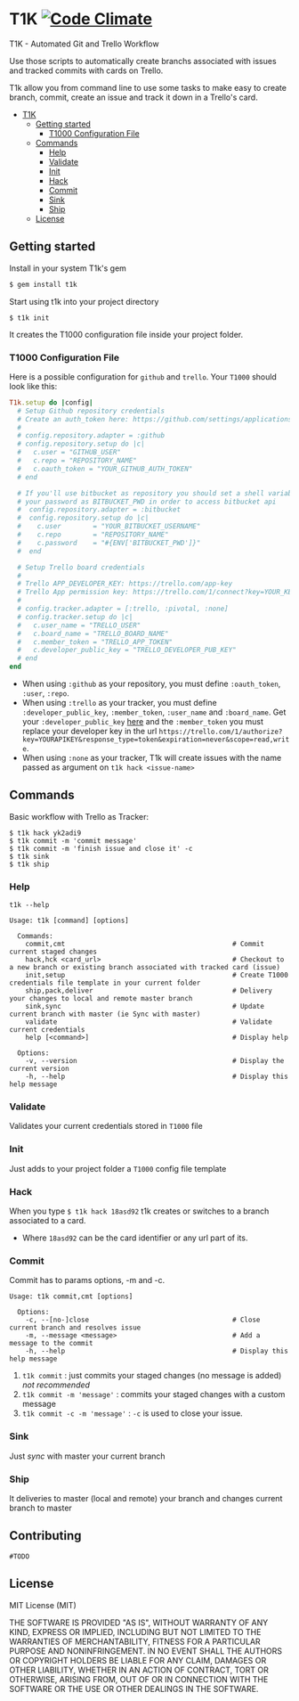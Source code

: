 # T1K [![Code Climate](https://codeclimate.com/github/fortesinformatica/t1k/badges/gpa.svg)](https://codeclimate.com/github/fortesinformatica/t1k)

T1K - Automated Git and Trello Workflow

Use those scripts to automatically create branchs associated with issues and tracked commits with cards on Trello.

T1k allow you from command line to use some tasks to make easy to create branch, commit, create an issue and track it down in a Trello's card.

- [T1K](#t1k)
  - [Getting started](#getting-started)
    - [T1000 Configuration File](#t1000-configuration-file)
  - [Commands](#commands)
    - [Help](#help)
    - [Validate](#validate)
    - [Init](#init)
    - [Hack](#hack)
    - [Commit](#commit)
    - [Sink](#sink)
    - [Ship](#ship)
  - [License](#license)

## Getting started

Install in your system T1k's gem

```ruby
$ gem install t1k
```

Start using t1k into your project directory

```shell
$ t1k init
```

It creates the T1000 configuration file inside your project folder.

### T1000 Configuration File
Here is a possible configuration for `github` and `trello`.
Your `T1000` should look like this:

```ruby
T1k.setup do |config|
  # Setup Github repository credentials
  # Create an auth_token here: https://github.com/settings/applications
  #
  # config.repository.adapter = :github
  # config.repository.setup do |c|
  #   c.user = "GITHUB_USER"
  #   c.repo = "REPOSITORY_NAME"
  #   c.oauth_token = "YOUR_GITHUB_AUTH_TOKEN"
  # end

  # If you'll use bitbucket as repository you should set a shell variable with
  # your password as BITBUCKET_PWD in order to access bitbucket api
  #  config.repository.adapter = :bitbucket
  #  config.repository.setup do |c|
  #    c.user        = "YOUR_BITBUCKET_USERNAME"
  #    c.repo        = "REPOSITORY_NAME"
  #    c.password    = "#{ENV['BITBUCKET_PWD']}"
  #  end

  # Setup Trello board credentials
  #
  # Trello APP_DEVELOPER_KEY: https://trello.com/app-key
  # Trello App permission key: https://trello.com/1/connect?key=YOUR_KEY&name=BOARD_NAME&expiration=never&response_type=token&scope=read,write
  #
  # config.tracker.adapter = [:trello, :pivotal, :none]
  # config.tracker.setup do |c|
  #   c.user_name = "TRELLO_USER"
  #   c.board_name = "TRELLO_BOARD_NAME"
  #   c.member_token = "TRELLO_APP_TOKEN"
  #   c.developer_public_key = "TRELLO_DEVELOPER_PUB_KEY"
  # end
end
```

* When using `:github` as your repository, you must define `:oauth_token`, `:user`, `:repo`.
* When using `:trello` as your tracker, you must define `:developer_public_key`, `:member_token`, `:user_name` and `:board_name`. Get your `:developer_public_key` [here](https://trello.com/app-key) and the `:member_token` you must replace your developer key in the url `https://trello.com/1/authorize?key=YOURAPIKEY&response_type=token&expiration=never&scope=read,write`.
* When using `:none` as your tracker, T1k will create issues with the name passed as argument on `t1k hack <issue-name>`

## Commands

Basic workflow with Trello as Tracker:

```shell
$ t1k hack yk2adi9
$ t1k commit -m 'commit message'
$ t1k commit -m 'finish issue and close it' -c
$ t1k sink
$ t1k ship
```

### Help

`t1k --help`

```
Usage: t1k [command] [options]

  Commands:
    commit,cmt                                          # Commit current staged changes
    hack,hck <card_url>                                 # Checkout to a new branch or existing branch associated with tracked card (issue)
    init,setup                                          # Create T1000 credentials file template in your current folder
    ship,pack,deliver                                   # Delivery your changes to local and remote master branch
    sink,sync                                           # Update current branch with master (ie Sync with master)
    validate                                            # Validate current credentials
    help [<command>]                                    # Display help

  Options:
    -v, --version                                       # Display the current version
    -h, --help                                          # Display this help message
```

### Validate

Validates your current credentials stored in `T1000` file

### Init

Just adds to your project folder a `T1000` config file template

### Hack

When you type `$ t1k hack 18asd92` t1k creates or switches to a branch associated to a card.

* Where `18asd92` can be the card identifier or any url part of its.

### Commit

Commit has to params options, -m and -c.

```
Usage: t1k commit,cmt [options]

  Options:
    -c, --[no-]close                                    # Close current branch and resolves issue
    -m, --message <message>                             # Add a message to the commit
    -h, --help                                          # Display this help message
```

1. `t1k commit` : just commits your staged changes (no message is added) *not recommended*
2. `t1k commit -m 'message'` : commits your staged changes with a custom message
2. `t1k commit -c -m 'message'` : `-c` is used to close your issue.

### Sink

Just _sync_ with master your current branch

### Ship

It deliveries to master (local and remote) your branch and changes current branch to master

## Contributing
`#TODO`

## License

MIT License (MIT)

THE SOFTWARE IS PROVIDED "AS IS", WITHOUT WARRANTY OF ANY KIND, EXPRESS OR
IMPLIED, INCLUDING BUT NOT LIMITED TO THE WARRANTIES OF MERCHANTABILITY,
FITNESS FOR A PARTICULAR PURPOSE AND NONINFRINGEMENT. IN NO EVENT SHALL THE
AUTHORS OR COPYRIGHT HOLDERS BE LIABLE FOR ANY CLAIM, DAMAGES OR OTHER
LIABILITY, WHETHER IN AN ACTION OF CONTRACT, TORT OR OTHERWISE, ARISING FROM,
OUT OF OR IN CONNECTION WITH THE SOFTWARE OR THE USE OR OTHER DEALINGS IN
THE SOFTWARE.
